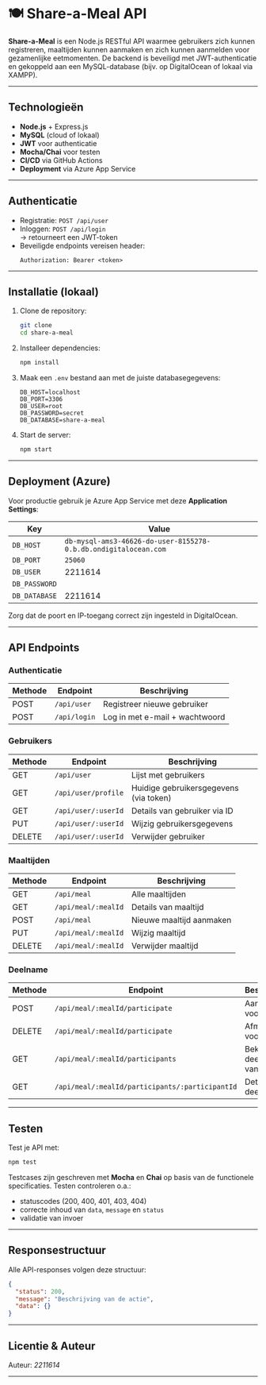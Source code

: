 # 🍽️ Share-a-Meal API

**Share-a-Meal** is een Node.js RESTful API waarmee gebruikers zich kunnen registreren, maaltijden kunnen aanmaken en zich kunnen aanmelden voor gezamenlijke eetmomenten. De backend is beveiligd met JWT-authenticatie en gekoppeld aan een MySQL-database (bijv. op DigitalOcean of lokaal via XAMPP).

---

##  Technologieën

- **Node.js** + Express.js  
- **MySQL** (cloud of lokaal)  
- **JWT** voor authenticatie  
- **Mocha/Chai** voor testen  
- **CI/CD** via GitHub Actions  
- **Deployment** via Azure App Service  

---

##  Authenticatie

- Registratie: `POST /api/user`  
- Inloggen: `POST /api/login`  
  → retourneert een JWT-token  
- Beveiligde endpoints vereisen header:
  ```
  Authorization: Bearer <token>
  ```

---

##  Installatie (lokaal)

1. Clone de repository:
   ```bash
   git clone 
   cd share-a-meal
   ```

2. Installeer dependencies:
   ```bash
   npm install
   ```

3. Maak een `.env` bestand aan met de juiste databasegegevens:
   ```env
   DB_HOST=localhost
   DB_PORT=3306
   DB_USER=root
   DB_PASSWORD=secret
   DB_DATABASE=share-a-meal
   ```

4. Start de server:
   ```bash
   npm start
   ```

---

##  Deployment (Azure)

Voor productie gebruik je Azure App Service met deze **Application Settings**:

| Key           | Value                                               |
|---------------|-----------------------------------------------------|
| `DB_HOST`     | `db-mysql-ams3-46626-do-user-8155278-0.b.db.ondigitalocean.com` |
| `DB_PORT`     | `25060`                                             |
| `DB_USER`     | 2211614                                             |
| `DB_PASSWORD` |                                          |
| `DB_DATABASE` | 2211614                                             |

Zorg dat de poort en IP-toegang correct zijn ingesteld in DigitalOcean.

---

##  API Endpoints

###  Authenticatie

| Methode | Endpoint         | Beschrijving                   |
|---------|------------------|-------------------------------|
| POST    | `/api/user`      | Registreer nieuwe gebruiker   |
| POST    | `/api/login`     | Log in met e-mail + wachtwoord|

###  Gebruikers

| Methode | Endpoint               | Beschrijving                                 |
|---------|------------------------|----------------------------------------------|
| GET     | `/api/user`            | Lijst met gebruikers                         |
| GET     | `/api/user/profile`    | Huidige gebruikersgegevens (via token)       |
| GET     | `/api/user/:userId`    | Details van gebruiker via ID                 |
| PUT     | `/api/user/:userId`    | Wijzig gebruikersgegevens                    |
| DELETE  | `/api/user/:userId`    | Verwijder gebruiker                          |

###  Maaltijden

| Methode | Endpoint                        | Beschrijving                                 |
|---------|----------------------------------|----------------------------------------------|
| GET     | `/api/meal`                     | Alle maaltijden                              |
| GET     | `/api/meal/:mealId`             | Details van maaltijd                         |
| POST    | `/api/meal`                     | Nieuwe maaltijd aanmaken                     |
| PUT     | `/api/meal/:mealId`             | Wijzig maaltijd                              |
| DELETE  | `/api/meal/:mealId`             | Verwijder maaltijd                           |

###  Deelname

| Methode | Endpoint                                         | Beschrijving                                 |
|---------|--------------------------------------------------|----------------------------------------------|
| POST    | `/api/meal/:mealId/participate`                 | Aanmelden voor maaltijd                      |
| DELETE  | `/api/meal/:mealId/participate`                 | Afmelden voor maaltijd                       |
| GET     | `/api/meal/:mealId/participants`               | Bekijk deelnemers van maaltijd               |
| GET     | `/api/meal/:mealId/participants/:participantId`| Details van deelnemer                        |

---

##  Testen

Test je API met:

```bash
npm test
```

Testcases zijn geschreven met **Mocha** en **Chai** op basis van de functionele specificaties. Testen controleren o.a.:

- statuscodes (200, 400, 401, 403, 404)  
- correcte inhoud van `data`, `message` en `status`  
- validatie van invoer  

---

##  Responsestructuur

Alle API-responses volgen deze structuur:

```json
{
  "status": 200,
  "message": "Beschrijving van de actie",
  "data": {}
}
```

---

##  Licentie & Auteur


Auteur: *2211614*

---
